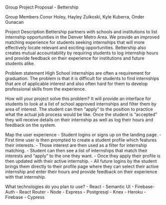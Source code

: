 Group Project Proposal - Bettership

Group Members
    Conor Holey, Hayley Zulkoski, Kyle Kuberra, Onder Gunacan

Project Description
    Bettership partners with schools and institutions to list internship opportunities in the Denver Metro Area. We provide an improved matching experience for students seeking internships that will more effectively locate relevant and exciting opportunities. Bettership also creates mutual accountability by requiring students to log internship hours and provide feedback on their experience for institutions and future students alike.

Problem statement
    High School internships are often a requirement for graduation.  The problem is that it is difficult for students to find internships that are of applicable interest and also often hard for them to develop professional skills from the experience.  

How will your project solve this problem?
    It will provide an interface for students to look at a list of school approved internships and filter them by area of interest.  The student can then “apply” to the position to practice what the actual job process would be like.  Once the student is “accepted” they will receive details on their internship as well as log their hours and feedback on the system. 

Map the user experience
    - Student logins or signs up on the landing page.
    - First time user is then prompted to create a student profile which features their interests.
    - Those interest are then used as a filter for internship matching. 
    - Student can then see a list of internships that match their interests and “apply” to the one they want.
    - Once they apply their profile is then updated with their active internship.
    - All future logins by the student  brings them directly to their profile page where they can select their active internship and enter their hours and provide feedback on their experience with that internship.

What technologies do you plan to use?
    - React
    - Semantic UI
    - Firebase-Auth
    - React Router
    - Node
    - Express
    - Postgresql
    - Knex
    - Heroku
    - Firebase
    - Cypress
